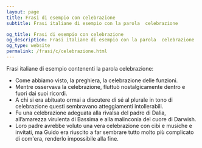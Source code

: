 ```yaml
---
layout: page
title: Frasi di esempio con celebrazione 
subtitle: Frasi italiane di esempio con la parola  celebrazione

og_title: Frasi di esempio con celebrazione 
og_description: Frasi italiane di esempio con la parola  celebrazione
og_type: website
permalink: /frasi/c/celebrazione.html
---
```


Frasi italiane di esempio contenenti la parola celebrazione:


- Come abbiamo visto, la preghiera, la celebrazione delle funzioni.
- Mentre osservava la celebrazione, fluttuò nostalgicamente dentro e fuori dai suoi ricordi.
- A chi si era abituato ormai a discutere di sé al plurale in tono di celebrazione questi sembravano atteggiamenti intollerabili.
- Fu una celebrazione adeguata alla rivalsa del padre di Dalia, all’amarezza virulenta di Bassima e alla malinconia del cuore di Darwish.
- Loro padre avrebbe voluto una vera celebrazione con cibi e musiche e invitati, ma Guido era riuscito a far sembrare tutto molto più complicato di com'era, renderlo impossibile alla fine.
